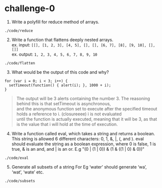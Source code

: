 # challenge-0

1. Write a polyfill for reduce method of arrays.  

`./code/reduce`

2. Write a function that flattens deeply nested arrays.  
ex. input: `[[], [1, 2, 3], [4, 5], [], [], [6, 7], [8], [9, 10], [], []]`  
ex. output: `1, 2, 3, 4, 5, 6, 7, 8, 9, 10`

`./code/flatten`

3. What would be the output of this code and why?

```
for (var i = 0; i < 3; i++) {
  setTimeout(function() { alert(i); }, 1000 + i);
}
```

>   The output will be 3 alerts containing the number 3. The reasoning behind this is that setTimeout is asynchronous,  
and the anonymous function set to execute after the specified timeout holds a reference to i. (closureeee) i is not evaluated  
until the function is actually executed, meaning that it will be 3, as that is the value that i will hold at the time of execution.


4. Write a function called eval, which takes a string and returns a boolean. This string is allowed 6 different characters: 0, 1, &, |, (, and ). eval should evaluate the string as a boolean expression, where 0 is false, 1 is true, & is an and, and | is an or. E.g "(0 | (1 | 0)) & (1 & ((1 | 0) & 0))"

`./code/eval`

5. Generate all subsets of a string For Eg ‘water’ should generate ‘wa’, ‘wat’, ‘wate’ etc.

`./code/subsets`